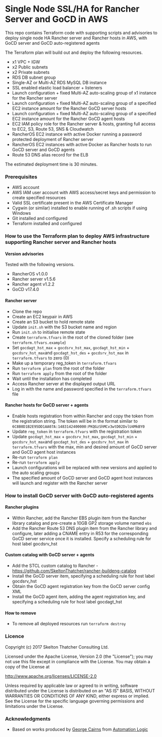 # Single Node SSL/HA for Rancher Server and GoCD in AWS

This repo contains Terraform code with supporting scripts and advisories to deploy single node HA Rancher server and Rancher hosts in AWS, with GoCD server and GoCD auto-registered agents

The Terraform plan will build out and deploy the following resources.

* x1 VPC + IGW
* x2 Public subnets
* x2 Private subnets
* RDS DB subnet group
* Single-AZ or Multi-AZ RDS MySQL DB instance
* SSL enabled elastic load balancer + listeners
* Launch configuration + fixed Multi-AZ auto-scaling group of x1 instance for the Rancher server
* Launch configuration + fixed Multi-AZ auto-scaling group of a specified EC2 instance amount for the Rancher GoCD server hosts
* Launch configuration + fixed Multi-AZ auto-scaling group of a specified EC2 instance amount for the Rancher GoCD agent hosts
* EC2 IAM policy role for the Rancher server & hosts, granting full access to EC2, S3, Route 53, SNS & Cloudwatch
* RancherOS EC2 instance with active Docker running a password protected deployment of Rancher server
* RancherOS EC2 instances with active Docker as Rancher hosts to run GoCD server and GoCD agents
* Route 53 DNS alias record for the ELB

The estimated deployment time is 30 minutes.

### Prerequisites

* AWS account
* AWS IAM user account with AWS access/secret keys and permission to create specified resources
* Valid SSL certificate present in the AWS Certificate Manager
* Cygwin (or similar) installed to enable running of .sh scripts if using Windows
* Git installed and configured
* Terraform installed and configured

### How to use the Terraform plan to deploy AWS infrastructure supporting Rancher server and Rancher hosts

#### Version advisories
Tested with the following versions.

* RancherOS v1.0.0
* Rancher server v1.5.6
* Rancher agent v1.2.2
* GoCD v17.4.0

#### Rancher server

* Clone the repo
* Create an EC2 keypair in AWS
* Create an S3 bucket to hold remote state
* Update `init.sh` with the S3 bucket name and region
* Run `init.sh` to initialise remote state
* Create `terraform.tfvars` in the root of the cloned folder (see `terraform.tfvars.example`)
* Set `gocdagt_hst_max` + `gocdsrv_hst_max`, `gocdagt_hst_min` + `gocdsrv_hst_max`and `gocdagt_hst_des` + `gocdsrv_hst_max` in `terraform.tfvars` to zero (0)
* Make up a temporary reg_token in `terraform.tfvars`
* Run `terraform plan` from the root of the folder
* Run `terraform apply` from the root of the folder
* Wait until the installation has completed
* Access Rancher server at the displayed output URL
* Log in with the name and password specified in the `terraform.tfvars` file

#### Rancher hosts for GoCD server + agents

* Enable hosts registration from within Rancher and copy the token from the registration string. The token will be in the format similar to `6C8B0D1B2E95DD1AA07A:1483142400000:PKQGzShMCv3wtD02DvlU4MkBY0`
* Update `reg_token` in `terraform.tfvars` with the registration token
* Update `gocdagt_hst_max` + `gocdsrv_hst_max`, `gocdagt_hst_min` + `gocdsrv_hst_max`and `gocdagt_hst_des` + `gocdsrv_hst_max` in `terraform.tfvars` with the max, min and desired amount of GoCD server and GoCD agent host instances
* Re-run `terraform plan`
* Re-run `terraform apply`
* Launch configurations will be replaced with new versions and applied to the auto scaling groups
* The specified amount of GoCD server and GoCD agent host instances will launch and register with the Rancher server

### How to install GoCD server with GoCD auto-registered agents

#### Rancher plugins
* Within Rancher, add the Rancher EBS plugin item from the Rancher library catalog and pre-create a 10GB GP2 storage volume named `ebs`
* Add the Rancher Route 53 DNS plugin item from the Rancher library and configure, later adding a CNAME entry in R53 for the corresponding GoCD server service once it is installed. Specify a scheduling rule for host label gocdsrv_hst

#### Custom catalog with GoCD server + agents
* Add the STCL custom catalog to Rancher - https://github.com/SkeltonThatcher/rancher-buildeng-catalog
* Install the GoCD server item, specifying a scheduling rule for host label gocdsrv_hst
* Obtain the GoCD agent registration key from the GoCD server config XML
* Install the GoCD agent item, adding the agent registration key, and specifying a scheduling rule for host label gocdagt_hst

#### How to remove
* To remove all deployed resources run `terraform destroy`

### Licence

Copyright (c) 2017 Skelton Thatcher Consulting Ltd.

Licensed under the Apache License, Version 2.0 (the "License"); you may not use this file except in compliance with the License. You may obtain a copy of the License at

http://www.apache.org/licenses/LICENSE-2.0

Unless required by applicable law or agreed to in writing, software distributed under the License is distributed on an "AS IS" BASIS, WITHOUT WARRANTIES OR CONDITIONS OF ANY KIND, either express or implied. See the License for the specific language governing permissions and limitations under the License.

### Acknowledgments

* Based on works produced by [George Cairns](https://www.linkedin.com/in/george-cairns-9624b621/) from [Automation Logic](http://www.automationlogic.com/)
